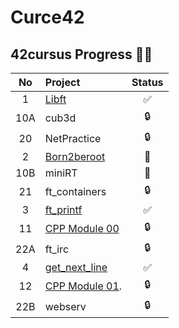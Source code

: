 # Curce42
## 42cursus Progress 💪🏻
| No  | Project                                     | Status |
| :-: | :------------------------------------------ | :----: |
| 1   | [Libft](../../../42-libft)                  | ✅     | 
| 10A | cub3d                                       | 🔒     | 
| 20  | NetPractice                                 | 🔒     |
| 2   | [Born2beroot](../../../42-born2beroot)      | 📝     | 
| 10B | miniRT                                      | 📝     |  
| 21  | ft_containers                               | 🔒     |
| 3   | [ft_printf](../../../42-ft_printf)          | ✅     |  
| 11  | [CPP Module 00](../../../42-cpp_module_00)  | 🔒     |  
| 22A | ft_irc                                      | 🔒     |
| 4   | [get_next_line](../../../42-get_next_line)  | ✅     |  
| 12  | [CPP Module 01](../../../42-cpp_module_01). | 🔒     |  
| 22B | webserv                                     | 🔒     |
